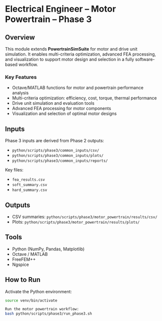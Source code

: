 # Electrical Engineer – Motor Powertrain – Phase 3

## Overview
This module extends **PowertrainSimSuite** for motor and drive unit simulation. It enables multi-criteria optimization, advanced FEA processing, and visualization to support motor design and selection in a fully software-based workflow.

### Key Features
- Octave/MATLAB functions for motor and powertrain performance analysis
- Multi-criteria optimization: efficiency, cost, torque, thermal performance
- Drive unit simulation and evaluation tools
- Advanced FEA processing for motor components
- Visualization and selection of optimal motor designs

## Inputs
Phase 3 inputs are derived from Phase 2 outputs:
- `python/scripts/phase3/common_inputs/csv/`
- `python/scripts/phase3/common_inputs/plots/`
- `python/scripts/phase3/common_inputs/reports/`

Key files:
- `fea_results.csv`
- `soft_summary.csv`
- `hard_summary.csv`

## Outputs
- CSV summaries: `python/scripts/phase3/motor_powertrain/results/csv/`
- Plots: `python/scripts/phase3/motor_powertrain/results/plots/`

## Tools
- Python (NumPy, Pandas, Matplotlib)
- Octave / MATLAB
- FreeFEM++
- Ngspice

## How to Run
Activate the Python environment:
```bash
source venv/bin/activate

Run the motor powertrain workflow:
bash python/scripts/phase3/run_phase3.sh


